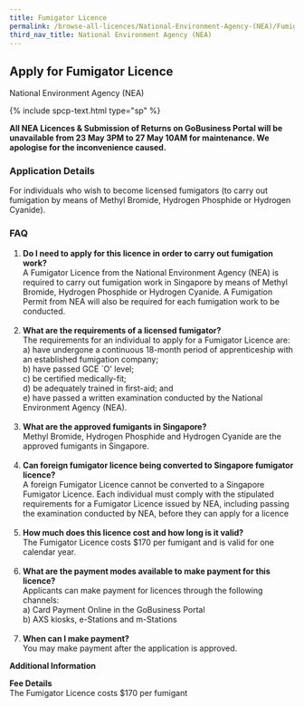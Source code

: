 ```yaml
---
title: Fumigator Licence
permalink: /browse-all-licences/National-Environment-Agency-(NEA)/Fumigator-Licence
third_nav_title: National Environment Agency (NEA)
---
```


## Apply for Fumigator Licence

National Environment Agency (NEA)

{% include spcp-text.html type="sp" %}

<p><b>All NEA Licences & Submission of Returns on GoBusiness Portal will be unavailable from 23 May 3PM to 27 May 10AM for maintenance. We apologise for the inconvenience caused.</b></p>

<H3>Application Details</H3>

<p>For individuals who wish to become licensed fumigators (to carry out fumigation by means of Methyl Bromide, Hydrogen Phosphide or Hydrogen Cyanide).</p>
<h3>FAQ</h3>
<ol>
<li><strong>Do I need to apply for this licence in order to carry out fumigation work?</strong><br>A Fumigator Licence from the National Environment Agency (NEA) is required to carry out fumigation work in Singapore by means of Methyl Bromide, Hydrogen Phosphide or Hydrogen Cyanide. A Fumigation Permit from NEA will also be required for each fumigation work to be conducted.<br><br></li>
<li><strong>What are the requirements of a licensed fumigator?<br></strong>The requirements for an individual to apply for a Fumigator Licence are:<br>a) have undergone a continuous 18-month period of apprenticeship with an established fumigation company;<br>b) have passed GCE `O' level;<br>c) be certified medically-fit;<br>d) be adequately trained in first-aid; and<br>e) have passed a written examination conducted by the National Environment Agency (NEA).<br><br></li>
<li><strong> What are the approved fumigants in Singapore?</strong><br>Methyl Bromide, Hydrogen Phosphide and Hydrogen Cyanide are the approved fumigants in Singapore.<br><br></li>
<li><strong>Can foreign fumigator licence being converted to Singapore fumigator licence?</strong><br>A foreign Fumigator Licence cannot be converted to a Singapore Fumigator Licence. Each individual must comply with the stipulated requirements for a Fumigator Licence issued by NEA, including passing the examination conducted by NEA, before they can apply for a licence<br><br></li>
<li><strong>How much does this licence cost and how long is it valid?</strong><br>The Fumigator Licence costs $170 per fumigant and is valid for one calendar year.<br><br></li>
<li><strong>What are the payment modes available to make payment for this licence?<br></strong>Applicants can make payment for licences through the following channels:<br>a) Card Payment Online in the GoBusiness Portal<br>b) AXS kiosks, e-Stations and m-Stations<br><br></li>
<li><strong>When can I make payment?</strong><br>You may make payment after the application is approved.</li>
</ol>

<strong>Additional Information</strong>

<p><strong>Fee Details</strong><br>The Fumigator Licence costs $170 per fumigant</p>

